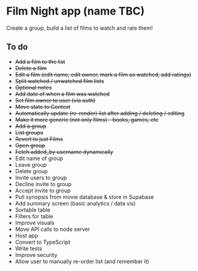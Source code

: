 # Film Night app (name TBC)

Create a group, build a list of films to watch and rate them!

## To do

- ~~Add a film to the list~~
- ~~Delete a film~~
- ~~Edit a film (edit name, edit owner, mark a film as watched, add ratings)~~
- ~~Split watched / unwatched film lists~~
- ~~Optional notes~~
- ~~Add date of when a film was watched~~
- ~~Set film owner to user (via auth)~~
- ~~Move state to Context~~
- ~~Automatically update (re-render) list after adding / deleting / editing~~
- ~~Make it more generic (not only films) - books, games, etc~~
- ~~Add a group~~
- ~~List groups~~
- ~~Revert to just Films~~
- ~~Open group~~
- ~~Fetch added_by username dynamically~~
- Edit name of group
- Leave group
- Delete group
- Invite users to group
- Decline invite to group
- Accept invite to group
- Pull synopsis from movie database & store in Supabase
- Add summary screen (basic analytics / data vis)
- Sortable table
- Filters for table
- Improve visuals
- Move API calls to node server
- Host app
- Convert to TypeScript
- Write tests
- Improve security
- Allow user to manually re-order list (and remember it)
